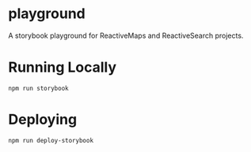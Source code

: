 # playground

A storybook playground for ReactiveMaps and ReactiveSearch projects.

# Running Locally

```
npm run storybook
```

# Deploying

```
npm run deploy-storybook
```
